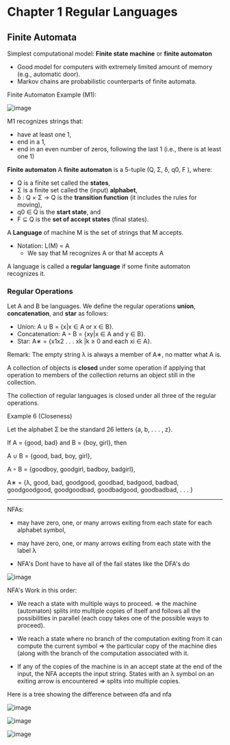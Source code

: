 
# Chapter 1 Regular Languages

## Finite Automata 

Simplest computational model:
**Finite state machine** or **finite automaton**
- Good model for computers with extremely limited amount of memory
(e.g., automatic door).
- Markov chains are probabilistic counterparts of finite automata.

Finite Automaton Example (M1):

![image](https://github.com/user-attachments/assets/ff6c8063-e03e-43a1-b1e1-628739eb32db)

M1 recognizes strings that:
- have at least one 1,
- end in a 1,
- end in an even number of zeros, following the last 1 (i.e., there is at least one 1)

**Finite automaton**
A **finite automaton** is a 5-tuple (Q, Σ, δ, q0, F ), where:
- Q is a finite set called the **states**,
- Σ is a finite set called the (input) **alphabet**,
- δ : Q × Σ → Q is the **transition function** (it includes the rules for
moving),
- q0 ∈ Q is the **start state**, and
- F ⊆ Q is the **set of accept states** (final states).

A **Language** of machine M is the set of strings that M accepts.
- Notation: L(M) = A
  - We say that M recognizes A or that M accepts A

A language is called a **regular language** if some finite automaton
recognizes it.

### Regular Operations 

Let A and B be languages. We define the regular operations **union**,
**concatenation**, and **star** as follows:
- Union: A ∪ B = {x|x ∈ A or x ∈ B}.
- Concatenation: A ◦ B = {xy|x ∈ A and y ∈ B}.
- Star: A∗ = {x1x2 . . . xk |k ≥ 0 and each xi ∈ A}.

Remark: The empty string λ is always a member of A∗, no matter what A is.

A collection of objects is **closed** under some operation if applying that
operation to members of the collection returns an object still in the
collection.

The collection of regular languages is closed under all three of the
regular operations.

Example 6 (Closeness)

Let the alphabet Σ be the standard 26 letters {a, b, . . . , z}.

If A = {good, bad} and B = {boy, girl}, then

A ∪ B = {good, bad, boy, girl},

A ◦ B = {goodboy, goodgirl, badboy, badgirl}, 

A∗ = {λ, good, bad, goodgood, goodbad, badgood, badbad,
goodgoodgood, goodgoodbad, goodbadgood, goodbadbad, . . . }

---

NFAs:
- may have zero, one, or many arrows exiting from each state for each
alphabet symbol,

- may have zero, one, or many arrows exiting from each state with the
label λ

- NFA's Dont have to have all of the fail states like the DFA's do 

![image](https://github.com/user-attachments/assets/505efe88-bc59-41df-b474-a7888661131e)

NFA's Work in this order:

- We reach a state with multiple ways to proceed.
⇒ the machine (automaton) splits into multiple copies of itself and
follows all the possibilities in parallel (each copy takes one of the
possible ways to proceed).

- We reach a state where no branch of the computation exiting from it
can compute the current symbol
⇒ the particular copy of the machine dies (along with the branch of
the computation associated with it.

- If any of the copies of the machine is in an accept state at the end of
the input, the NFA accepts the input string.
States with an λ symbol on an exiting arrow is encountered
⇒ splits into multiple copies.

Here is a tree showing the difference between dfa and nfa 

![image](https://github.com/user-attachments/assets/864187e1-870b-4d24-9a0a-d37a2b53f272)


![image](https://github.com/user-attachments/assets/fdf78b39-7072-4225-b414-51b1e24847f6)

![image](https://github.com/user-attachments/assets/31ec5a97-55ab-4096-9f92-1c6473743ac8)
